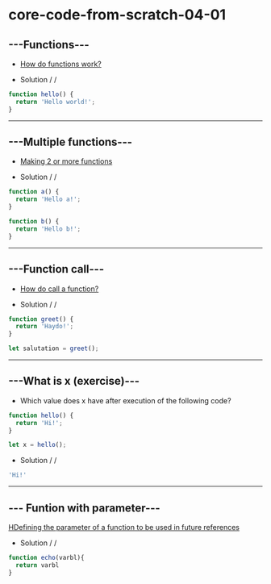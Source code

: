 # core-code-from-scratch-04-01

## ---Functions---
* [How do functions work?](https://www.jshero.net/en/koans/function.html)

* Solution / /
``` javascript
function hello() {
  return 'Hello world!';
}
```

---

## ---Multiple functions---
* [Making 2 or more functions](https://www.jshero.net/en/koans/function2.html)

* Solution / /
``` javascript
function a() {
  return 'Hello a!';
}

function b() {
  return 'Hello b!';
}
```

---
## ---Function call---
* [How do call a function?](https://www.jshero.net/en/koans/functioncall.html)

* Solution / /
``` javascript
function greet() {
  return 'Haydo!';
}

let salutation = greet();
```

---
## ---What is x (exercise)---

* Which value does x have after execution of the following code?
``` javascript
function hello() {
  return 'Hi!';
}

let x = hello();
```

* Solution / /
``` javascript
'Hi!'
```

---
## --- Funtion with parameter---

[HDefining the parameter of a function to be used in future references](https://www.jshero.net/en/koans/parameter.html)

* Solution / /
``` javascript
function echo(varbl){
  return varbl
}
```

